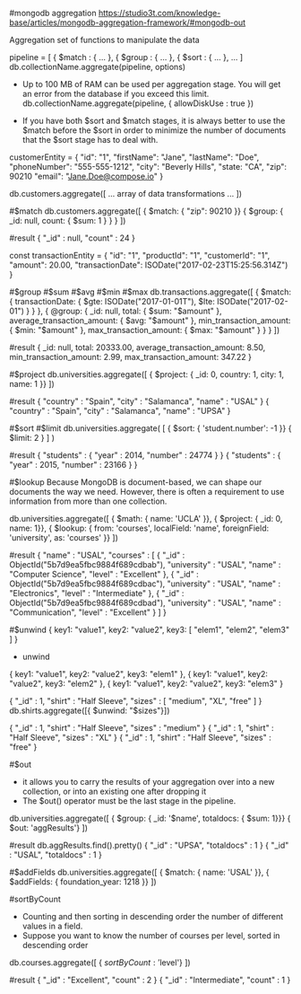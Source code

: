 #mongodb aggregation
https://studio3t.com/knowledge-base/articles/mongodb-aggregation-framework/#mongodb-out

Aggregation set of functions to manipulate the data

pipeline = [
  { $match : { … },
  { $group : { … },
  { $sort : { … },
  ...
]
db.collectionName.aggregate(pipeline, options)

- Up to 100 MB of RAM can be used per aggregation stage. You will get an error from the database if you exceed this limit.
db.collectionName.aggregate(pipeline, { allowDiskUse : true })

- If you have both $sort and $match stages, it is always better to use the $match before the $sort in order to 
minimize the number of documents that the $sort stage has to deal with.

customerEntity = {
  "id": "1",
  "firstName": "Jane",
  "lastName": "Doe",
  "phoneNumber": "555-555-1212",
  "city": "Beverly Hills",
  "state: "CA",
  "zip": 90210
  "email": "Jane.Doe@compose.io"
}

db.customers.aggregate([ ... array of data transformations ... ])

#$match 
db.customers.aggregate([
  { $match: { "zip": 90210 }}
  {
    $group: {
      _id: null,
      count: {
        $sum: 1
      }
    }
  }
])

#result
{ "_id" : null, "count" : 24 }


const transactionEntity = {
  "id": "1",
  "productId": "1",
  "customerId": "1",
  "amount": 20.00,
  "transactionDate": ISODate("2017-02-23T15:25:56.314Z")
}

#$group
#$sum
#$avg
#$min
#$max
db.transactions.aggregate([
  {
    $match: {
      transactionDate: {
        $gte: ISODate("2017-01-01T"),
        $lte: ISODate("2017-02-01")
      }
    }
  },
  {
    @group: {
      _id: null,
      total: {
        $sum: "$amount"
      },
      average_transaction_amount: {
        $avg: "$amount"
      },
      min_transaction_amount: {
        $min: "$amount"
      },
      max_transaction_amount: {
        $max: "$amount"
      }
    }
  }
])

#result
{ 
  _id: null, 
  total: 20333.00, 
  average_transaction_amount: 8.50,
  min_transaction_amount: 2.99,
  max_transaction_amount: 347.22
}

#$project
db.universities.aggregate([
  { $project: {
     _id: 0,
     country: 1,
     city: 1,
     name: 1
  }}
])

#result
{ "country" : "Spain", "city" : "Salamanca", "name" : "USAL" }
{ "country" : "Spain", "city" : "Salamanca", "name" : "UPSA" }

#$sort
#$limit
db.universities.aggregate(
  [
    { $sort: { 'student.number': -1 }}
    { $limit: 2 }
  ]
)

#result
{ "students" : { "year" : 2014, "number" : 24774 } }
{ "students" : { "year" : 2015, "number" : 23166 } }


#$lookup
Because MongoDB is document-based, we can shape our documents the way we need. However, there is often a requirement to use information from more than one collection.

db.universities.aggregate([
  { $math: { name: 'UCLA' }},
  { $project: { _id: 0, name: 1}},
  { $lookup: {
    from: 'courses',
    localField: 'name',
    foreignField: 'university',
    as: 'courses'
  }}
])

#result
{
	"name" : "USAL",
	"courses" : [
		{
			"_id" : ObjectId("5b7d9ea5fbc9884f689cdbab"),
			"university" : "USAL",
			"name" : "Computer Science",
			"level" : "Excellent"
		},
		{
			"_id" : ObjectId("5b7d9ea5fbc9884f689cdbac"),
			"university" : "USAL",
			"name" : "Electronics",
			"level" : "Intermediate"
		},
		{
			"_id" : ObjectId("5b7d9ea5fbc9884f689cdbad"),
			"university" : "USAL",
			"name" : "Communication",
			"level" : "Excellent"
		}
	]
}

#$unwind
{
  key1: "value1",
  key2: "value2",
  key3: [
    "elem1",
    "elem2",
    "elem3"
  ]
}

- unwind

{
  key1: "value1",
  key2: "value2",
  key3: "elem1"
},
{
  key1: "value1",
  key2: "value2",
  key3: "elem2"
},
{
  key1: "value1",
  key2: "value2",
  key3: "elem3"
}

{
  "_id" : 1,
  "shirt" : "Half Sleeve",
  "sizes" : [
    "medium",
    "XL",
    "free"
  ]
}
db.shirts.aggregate([{ $unwind: "$sizes"}])


{ "_id" : 1, "shirt" : "Half Sleeve", "sizes" : "medium" }
{ "_id" : 1, "shirt" : "Half Sleeve", "sizes" : "XL" }
{ "_id" : 1, "shirt" : "Half Sleeve", "sizes" : "free" }

#$out
- it allows you to carry the results of your aggregation over into a new collection, or into an existing one after dropping it
- The $out() operator must be the last stage in the pipeline.

db.universities.aggregate([
  { $group: { _id: '$name', totaldocs: { $sum:  1}}}
  { $out: 'aggResults'}
])

#result
db.aggResults.find().pretty()
{ "_id" : "UPSA", "totaldocs" : 1 }
{ "_id" : "USAL", "totaldocs" : 1 }


#$addFields
db.universities.aggregate([
  { $match: { name: 'USAL' }},
  { $addFields: { foundation_year: 1218 }}
])

#sortByCount
- Counting and then sorting in descending order the number of different values in a field.
- Suppose you want to know the number of courses per level, sorted in descending order

db.courses.aggregate([
  { $sortByCount: '$level'}
])

#result
{ "_id" : "Excellent", "count" : 2 }
{ "_id" : "Intermediate", "count" : 1 }